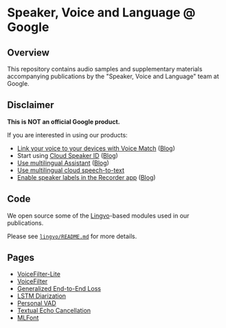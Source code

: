 # Speaker, Voice and Language @ Google

## Overview

This repository contains audio samples and supplementary materials
accompanying publications by the "Speaker, Voice and Language" team at Google.

## Disclaimer

**This is NOT an official Google product.**

If you are interested in using our products:

* [Link your voice to your devices with Voice Match](https://support.google.com/assistant/answer/9071681) ([Blog](https://blog.google/products/assistant/tomato-tomahto-google-home-now-supports-multiple-users/))
* Start using [Cloud Speaker ID](https://cloud.google.com/speaker-id) ([Blog](https://cloud.google.com/blog/products/ai-machine-learning/google-cloud-announces-speaker-id))
* [Use multilingual Assistant](https://support.google.com/assistant/answer/7394513) ([Blog](https://ai.googleblog.com/2018/08/Multilingual-Google-Assistant.html))
* [Use multilingual cloud speech-to-text](https://cloud.google.com/speech-to-text/docs/multiple-languages)
* [Enable speaker labels in the Recorder app](https://support.google.com/pixelphone/answer/9516618?hl=en#zippy=%2Clabel-when-different-people-are-speaking-in-a-recording-pixel-later-including-fold) ([Blog](https://blog.research.google/2022/12/who-said-what-recorders-on-device.html))

## Code

We open source some of the [Lingvo](https://github.com/tensorflow/lingvo)-based
modules used in our publications.

Please see [`lingvo/README.md`](https://github.com/google/speaker-id/blob/master/lingvo/README.md) for more details.

## Pages

* [VoiceFilter-Lite](https://google.github.io/speaker-id/publications/VoiceFilter-Lite/)
* [VoiceFilter](https://google.github.io/speaker-id/publications/VoiceFilter/)
* [Generalized End-to-End Loss](https://google.github.io/speaker-id/publications/GE2E/)
* [LSTM Diarization](https://google.github.io/speaker-id/publications/LstmDiarization/)
* [Personal VAD](https://google.github.io/speaker-id/publications/PersonalVAD/)
* [Textual Echo Cancellation](https://google.github.io/speaker-id/publications/TEC/)
* [MLFont](https://google.github.io/speaker-id/publications/MLFont/)

